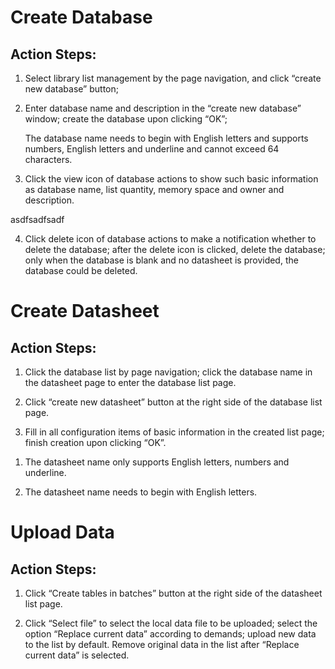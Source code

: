 # Create Database

## Action Steps:

1. Select library list management by the page navigation, and click “create new database” button;

2. Enter database name and description in the “create new database” window; create the database upon clicking “OK”;

   The database name needs to begin with English letters and supports numbers, English letters and underline and cannot exceed 64 characters.

3. Click the view icon of database actions to show such basic information as database name, list quantity, memory space and owner and description.

asdfsadfsadf

4. Click delete icon of database actions to make a notification whether to delete the database; after the delete icon is clicked, delete the database; only when the database is blank and no datasheet is provided, the database could be deleted.


# Create Datasheet



## Action Steps:

1. Click the database list by page navigation; click the database name in the datasheet page to enter the database list page.

2. Click “create new datasheet” button at the right side of the database list page.

3. Fill in all configuration items of basic information in the created list page; finish creation upon clicking “OK”.

1) The datasheet name only supports English letters, numbers and underline.

2) The datasheet name needs to begin with English letters.


# Upload Data



## Action Steps:

1. Click “Create tables in batches” button at the right side of the datasheet list page.

2. Click “Select file” to select the local data file to be uploaded; select the option “Replace current data” according to demands; upload new data to the list by default. Remove original data in the list after “Replace current data” is selected.

